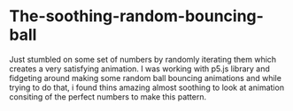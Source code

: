 # The-soothing-random-bouncing-ball
Just stumbled on some set of numbers by randomly iterating them which creates a very satisfying animation.
I was working with p5.js library and fidgeting around making some random ball bouncing animations and while trying to do that, i found thins amazing almost soothing to look at animation consiting of the perfect numbers to make this pattern.
